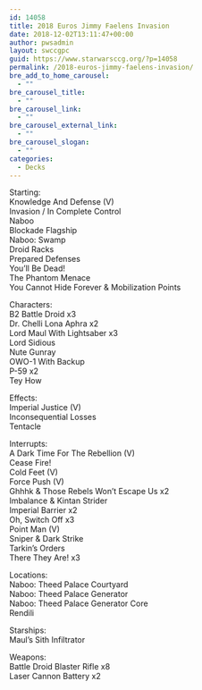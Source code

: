 ```yaml
---
id: 14058
title: 2018 Euros Jimmy Faelens Invasion
date: 2018-12-02T13:11:47+00:00
author: pwsadmin
layout: swccgpc
guid: https://www.starwarsccg.org/?p=14058
permalink: /2018-euros-jimmy-faelens-invasion/
bre_add_to_home_carousel:
  - ""
bre_carousel_title:
  - ""
bre_carousel_link:
  - ""
bre_carousel_external_link:
  - ""
bre_carousel_slogan:
  - ""
categories:
  - Decks
---
```

Starting:  
Knowledge And Defense (V)  
Invasion / In Complete Control  
Naboo  
Blockade Flagship  
Naboo: Swamp  
Droid Racks  
Prepared Defenses  
You&#8217;ll Be Dead!  
The Phantom Menace  
You Cannot Hide Forever & Mobilization Points

Characters:  
B2 Battle Droid x3  
Dr. Chelli Lona Aphra x2  
Lord Maul With Lightsaber x3  
Lord Sidious  
Nute Gunray  
OWO-1 With Backup  
P-59 x2  
Tey How

Effects:  
Imperial Justice (V)  
Inconsequential Losses  
Tentacle

Interrupts:  
A Dark Time For The Rebellion (V)  
Cease Fire!  
Cold Feet (V)  
Force Push (V)  
Ghhhk & Those Rebels Won&#8217;t Escape Us x2  
Imbalance & Kintan Strider  
Imperial Barrier x2  
Oh, Switch Off x3  
Point Man (V)  
Sniper & Dark Strike  
Tarkin&#8217;s Orders  
There They Are! x3

Locations:  
Naboo: Theed Palace Courtyard  
Naboo: Theed Palace Generator  
Naboo: Theed Palace Generator Core  
Rendili

Starships:  
Maul&#8217;s Sith Infiltrator

Weapons:  
Battle Droid Blaster Rifle x8  
Laser Cannon Battery x2